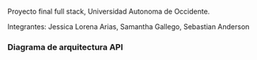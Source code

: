Proyecto final full stack, Universidad Autonoma de Occidente.

Integrantes:
Jessica Lorena Arias,
Samantha Gallego,
Sebastian Anderson

### Diagrama de arquitectura API
